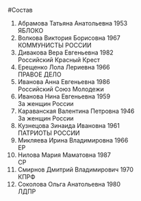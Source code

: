 #Состав
1. Абрамова Татьяна Анатольевна 1953   
    ЯБЛОКО
2. Волкова Виктория Борисовна 1967   
    КОММУНИСТЫ РОССИИ
3. Дивакова Вера Евгеньевна 1982   
    Российский Красный Крест
4. Ерещенко Лола Лериевна 1966   
    ПРАВОЕ ДЕЛО
5. Иванова Анна Евгеньевна 1986   
    Российский Союз Молодежи
6. Иванова Нина Евгеньевна 1959   
    За женщин России
7. Караванская Валентина Петровна 1946   
    За женщин России
8. Кузнецова Зинаида Ивановна 1961   
    ПАТРИОТЫ РОССИИ
9. Микляева Ирина Владимировна 1966   
    ЕР
10. Нилова Мария Маматовна 1987   
    СР
11. Смирнов Дмитрий Владимирович 1970   
    КПРФ
12. Соколова Ольга Анатольевна 1980   
    ЛДПР
